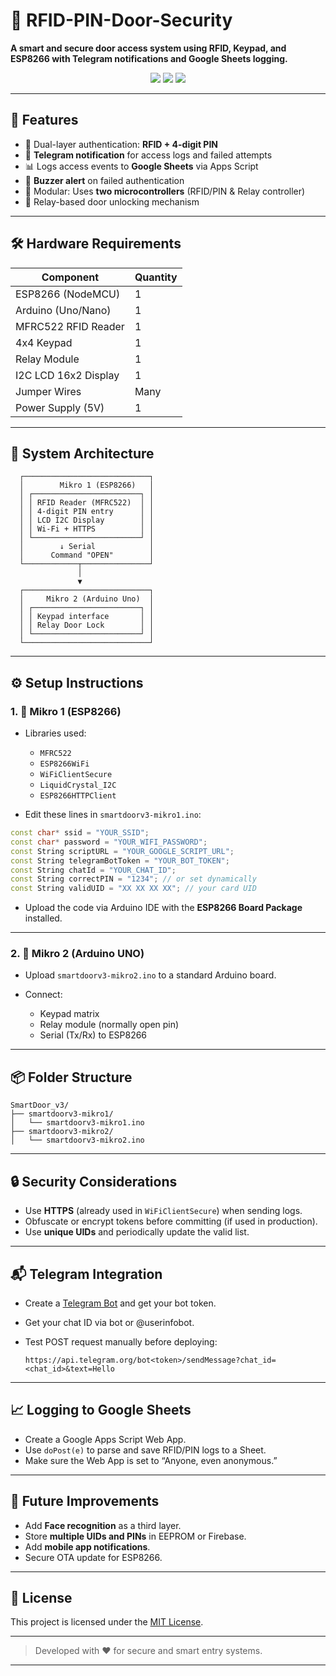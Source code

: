 # 📡 RFID-PIN-Door-Security

**A smart and secure door access system using RFID, Keypad, and ESP8266 with Telegram notifications and Google Sheets logging.**

<div align="center">
  <img src="https://img.shields.io/badge/Platform-ESP8266-blue?style=flat-square" />
  <img src="https://img.shields.io/badge/Tech-C%2B%2B%20%7C%20Arduino-green?style=flat-square" />
  <img src="https://img.shields.io/badge/Features-RFID%20%7C%20PIN%20%7C%20IoT-lightgrey?style=flat-square" />
</div>

---

## 🔑 Features

* 🔐 Dual-layer authentication: **RFID + 4-digit PIN**
* 📲 **Telegram notification** for access logs and failed attempts
* 📊 Logs access events to **Google Sheets** via Apps Script
* 🔔 **Buzzer alert** on failed authentication
* 🔄 Modular: Uses **two microcontrollers** (RFID/PIN & Relay controller)
* 🔧 Relay-based door unlocking mechanism

---

## 🛠 Hardware Requirements

| Component            | Quantity |
| -------------------- | -------- |
| ESP8266 (NodeMCU)    | 1        |
| Arduino (Uno/Nano)   | 1        |
| MFRC522 RFID Reader  | 1        |
| 4x4 Keypad           | 1        |
| Relay Module         | 1        |
| I2C LCD 16x2 Display | 1        |
| Jumper Wires         | Many     |
| Power Supply (5V)    | 1        |

---

## 🧩 System Architecture

```
  ┌────────────────────────────┐
  │        Mikro 1 (ESP8266)   │
  │ ┌────────────────────────┐ │
  │ │ RFID Reader (MFRC522)  │ │
  │ │ 4-digit PIN entry      │ │
  │ │ LCD I2C Display        │ │
  │ │ Wi-Fi + HTTPS          │ │
  │ └────────────────────────┘ │
  │        ↓ Serial            │
  │      Command "OPEN"        │
  └────────────┬───────────────┘
               │
               ▼
  ┌────────────────────────────┐
  │     Mikro 2 (Arduino Uno)  │
  │ ┌────────────────────────┐ │
  │ │ Keypad interface       │ │
  │ │ Relay Door Lock        │ │
  │ └────────────────────────┘ │
  └────────────────────────────┘
```

---

## ⚙️ Setup Instructions

### 1. 📡 Mikro 1 (ESP8266)

* Libraries used:

  * `MFRC522`
  * `ESP8266WiFi`
  * `WiFiClientSecure`
  * `LiquidCrystal_I2C`
  * `ESP8266HTTPClient`

* Edit these lines in `smartdoorv3-mikro1.ino`:

```cpp
const char* ssid = "YOUR_SSID";
const char* password = "YOUR_WIFI_PASSWORD";
const String scriptURL = "YOUR_GOOGLE_SCRIPT_URL";
const String telegramBotToken = "YOUR_BOT_TOKEN";
const String chatId = "YOUR_CHAT_ID";
const String correctPIN = "1234"; // or set dynamically
const String validUID = "XX XX XX XX"; // your card UID
```

* Upload the code via Arduino IDE with the **ESP8266 Board Package** installed.

---

### 2. 🔢 Mikro 2 (Arduino UNO)

* Upload `smartdoorv3-mikro2.ino` to a standard Arduino board.

* Connect:

  * Keypad matrix
  * Relay module (normally open pin)
  * Serial (Tx/Rx) to ESP8266

---

## 📦 Folder Structure

```
SmartDoor_v3/
├── smartdoorv3-mikro1/
│   └── smartdoorv3-mikro1.ino
├── smartdoorv3-mikro2/
│   └── smartdoorv3-mikro2.ino
```

---

## 🔒 Security Considerations

* Use **HTTPS** (already used in `WiFiClientSecure`) when sending logs.
* Obfuscate or encrypt tokens before committing (if used in production).
* Use **unique UIDs** and periodically update the valid list.

---

## 📬 Telegram Integration

* Create a [Telegram Bot](https://t.me/BotFather) and get your bot token.
* Get your chat ID via bot or @userinfobot.
* Test POST request manually before deploying:

  ```
  https://api.telegram.org/bot<token>/sendMessage?chat_id=<chat_id>&text=Hello
  ```

---

## 📈 Logging to Google Sheets

* Create a Google Apps Script Web App.
* Use `doPost(e)` to parse and save RFID/PIN logs to a Sheet.
* Make sure the Web App is set to “Anyone, even anonymous.”

---

## 🚀 Future Improvements

* Add **Face recognition** as a third layer.
* Store **multiple UIDs and PINs** in EEPROM or Firebase.
* Add **mobile app notifications**.
* Secure OTA update for ESP8266.

---

## 📄 License

This project is licensed under the [MIT License](LICENSE).

---

> Developed with ❤️ for secure and smart entry systems.

---

